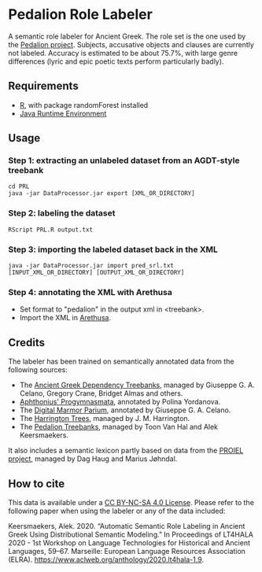 # Pedalion Role Labeler
A semantic role labeler for Ancient Greek. The role set is the one used by the [Pedalion project](http://en.pedalion.org/). Subjects, accusative objects and clauses are currently not labeled. Accuracy is estimated to be about 75.7%, with large genre differences (lyric and epic poetic texts perform particularly badly).

## Requirements
* [R](https://www.r-project.org/), with package randomForest installed
* [Java Runtime Environment](https://www.java.com/nl/download/)

## Usage

### Step 1: extracting an unlabeled dataset from an AGDT-style treebank
```
cd PRL
java -jar DataProcessor.jar export [XML_OR_DIRECTORY]
```
### Step 2: labeling the dataset
```
RScript PRL.R output.txt
```
### Step 3: importing the labeled dataset back in the XML
```
java -jar DataProcessor.jar import pred_srl.txt [INPUT_XML_OR_DIRECTORY] [OUTPUT_XML_OR_DIRECTORY]
```
### Step 4: annotating the XML with Arethusa
* Set format to "pedalion" in the output xml in \<treebank\>.
* Import the XML in [Arethusa](http://sites.tufts.edu/perseids/instructions/treebanking-instructions/).

## Credits

The labeler has been trained on semantically annotated data from the following sources:
* The [Ancient Greek Dependency Treebanks](https://github.com/PerseusDL/treebank_data), managed by Giuseppe G. A. Celano, Gregory Crane, Bridget Almas and others.
* [Aphthonius' Progymnasmata](https://github.com/polinayordanova/Treebank-of-Aphtonius-Progymnasmata), annotated by Polina Yordanova.
* The [Digital Marmor Parium](http://digitalmarmorparium.org/linguistics.html), annotated by Giuseppe G. A. Celano.
* The [Harrington Trees](https://github.com/perseids-project/harrington_trees), managed by J. M. Harrington.
* The [Pedalion Treebanks](https://github.com/perseids-publications/pedalion-trees/), managed by Toon Van Hal and Alek Keersmaekers. 

It also includes a semantic lexicon partly based on data from the [PROIEL project](https://github.com/proiel/proiel-treebank), managed by Dag Haug and Marius Jøhndal.

## How to cite
This data is available under a [CC BY-NC-SA 4.0 License](https://creativecommons.org/licenses/by-nc-sa/4.0/). Please refer to the following paper when using the labeler or any of the data included:

Keersmaekers, Alek. 2020. “Automatic Semantic Role Labeling in Ancient Greek Using Distributional Semantic Modeling.” In Proceedings of LT4HALA 2020 - 1st Workshop on Language Technologies for Historical and Ancient Languages, 59–67. Marseille: European Language Resources Association (ELRA). https://www.aclweb.org/anthology/2020.lt4hala-1.9.
